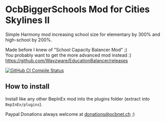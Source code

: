 # OcbBiggerSchools Mod for Cities Skylines II

Simple Harmony mod increasing school size for
elementary by 300% and high-school by 200%.

Made before I knew of "School Capacity Balancer Mod" ;)  
You probably want to get the more advanced mod instead :)  
https://github.com/Wayzware/EducationBalancer/releases

[![GitHub CI Compile Status][2]][1]

[1]: https://github.com/OCB-CS2/OcbBiggerSchools/actions/workflows/ci.yml
[2]: https://github.com/OCB-CS2/OcbBiggerSchools/actions/workflows/ci.yml/badge.svg

## How to install

Install like any other BepInEx mod into the
plugins folder (extract into `BepInEx/plugins`).

Paypal Donations always welcome at [donations@ocbnet.ch][3] ;)

[3]: https://www.paypal.com/donate/?business=donations@ocbnet.ch

